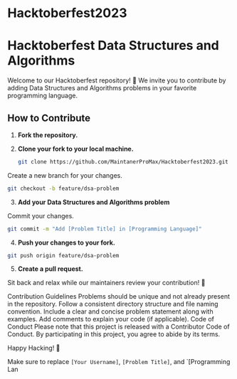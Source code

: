 # Hacktoberfest2023

# Hacktoberfest Data Structures and Algorithms

Welcome to our Hacktoberfest repository! 🎉 We invite you to contribute by adding Data Structures and Algorithms problems in your favorite programming language.

## How to Contribute

1. **Fork the repository.**

2. **Clone your fork to your local machine.**

   ```bash
   git clone https://github.com/MaintanerProMax/Hacktoberfest2023.git
Create a new branch for your changes.

```bash
git checkout -b feature/dsa-problem
```
3. **Add your Data Structures and Algorithms problem**

Commit your changes.

```bash
git commit -m "Add [Problem Title] in [Programming Language]"
```
4. **Push your changes to your fork.**

```bash
git push origin feature/dsa-problem
```
5. **Create a pull request.**

Sit back and relax while our maintainers review your contribution! 🚀

Contribution Guidelines
Problems should be unique and not already present in the repository.
Follow a consistent directory structure and file naming convention.
Include a clear and concise problem statement along with examples.
Add comments to explain your code (if applicable).
Code of Conduct
Please note that this project is released with a Contributor Code of Conduct. By participating in this project, you agree to abide by its terms.


Happy Hacking! 🚀

Make sure to replace `[Your Username]`, `[Problem Title]`, and `[Programming Lan
